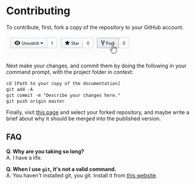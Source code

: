 # Contributing

To contribute, first, fork a copy of the repository to your GitHub account.

![Fork by well, clicking the "Fork" button.](images/fork.png)

Next make your changes, and commit them by doing the following in your command prompt, with the project folder in
context:

    cd [Path to your copy of the documentation]
    git add -A
	git commit -m "Describe your changes here."
	git push origin master

Finally, visit [this page](https://github.com/vrchatdocs/vrchatdocs/compare) and select your forked repository,
and maybe write a brief about why it should be merged into the published version.

## FAQ

**Q. Why are you taking so long?**  
A. I have a life.

**Q. When I use `git`, it's not a valid command.**  
A. You haven't installed git, you git. Install it from [this website](https://git-scm.org).